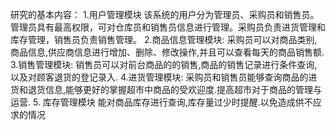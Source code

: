 研究的基本内容：
1.用户管理模块
该系统的用户分为管理员、采购员和销售员。管理员具有最高权限，可对仓库员和销售员信息进行管理。采购员负责进货管理和库存管理，销售员负责销售管理。
2.商品信息管理模块:
采购员可以对商品类别,商品信息,供应商信息进行增加、删除、修改操作,并且可以查看每天的商品销售额.
3.销售管理模块:
销售员可以对前台商品的的销售,商品的销售记录进行条件查询,以及对顾客退货的登记录入.
4.进货管理模块:
采购员和销售员能够查询商品的进货和退货信息,能够更好的掌握超市中商品的受欢迎度.提高超市对于商品的管理与运营.
5. 库存管理模块
   能对商品库存进行查询,库存量过少时提醒.以免造成供不应求的情况
